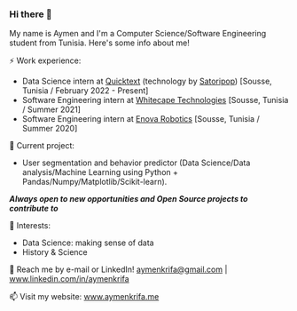 ### Hi there 👋

My name is Aymen and I'm a Computer Science/Software Engineering student from Tunisia. Here's some info about me!

⚡ Work experience:
- Data Science intern at <a href="https://www.quicktext.im/">Quicktext</a> (technology by <a href="https://www.satoripop.com/">Satoripop</a>) [Sousse, Tunisia / February 2022 - Present]
- Software Engineering intern at <a href="https://www.whitecapetech.com/">Whitecape Technologies</a> [Sousse, Tunisia / Summer 2021]
- Software Engineering intern at <a href="https://www.enovarobotics.eu/">Enova Robotics</a> [Sousse, Tunisia / Summer 2020]

🔭 Current project: 
- User segmentation and behavior predictor (Data Science/Data analysis/Machine Learning using Python + Pandas/Numpy/Matplotlib/Scikit-learn).

***Always open to new opportunities and Open Source projects to contribute to***

🌱 Interests:
- Data Science: making sense of data
- History & Science

💬 Reach me by e-mail or LinkedIn! aymenkrifa@gmail.com | www.linkedin.com/in/aymenkrifa

📫 Visit my website: www.aymenkrifa.me
